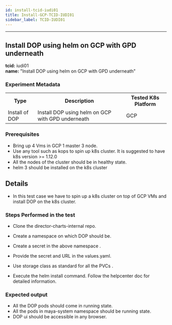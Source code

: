 ```yaml
---
id: install-tcid-iudi01
title: Install-GCP-TCID-IUDI01
sidebar_label: TCID-IUDI01
---
```

------


## Install DOP using helm on GCP with GPD underneath

<b>tcid:</b> iudi01 <br>
<b>name:</b> "Install DOP using helm on GCP with GPD underneath" <br>


### Experiment Metadata

<table>
  <tr>
    <th> Type </th>
    <th> Description </th>
    <th> Tested K8s Platform </th>
  </tr>
  <tr>
    <td> Install of DOP </td>
    <td> Install DOP using helm on GCP with GPD underneath </td>
    <td> GCP </td>
  </tr>
</table>

### Prerequisites

- Bring up 4 Vms in GCP 1 master 3 node.                                         
- Use any tool such as kops to spin up k8s cluster. It is suggested to have k8s version >= 1.12.0                         
- All the nodes of the cluster should be in healthy state.     
- helm 3 should be installed on the k8s cluster


## Details
- In this test case we have to spin up a k8s cluster on top of GCP VMs and install DOP on the k8s cluster.       

### Steps Performed in the test

- Clone the director-charts-internal repo.

- Create a namespace on which DOP should be.

- Create a secret in the above namespace .

- Provide the secret and  URL in the values.yaml.

- Use storage class as standard for all the PVCs .

- Execute the helm install command. Follow the helpcenter doc for detailed information.                      


### Expected output

- All the DOP pods should come in running state.
- All the pods in maya-system namespace should be running state.
- DOP ui should be accessible in any browser.



